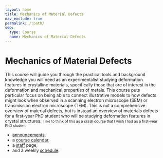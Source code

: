```yaml
---
layout: home
title: Mechanics of Material Defects
nav_exclude: true
permalink: /:path/
seo:
  type: Course
  name: Mechanics of Material Defects
---
```


# Mechanics of Material Defects

This course will guide you through the practical tools and background knowledge you will need as an experimentalist studying deformation features in crystalline materials, specifically those that are of interest in the deformation and mechanical properties of metals. This course puts particular focus on being able to connect illustrative models to how defects might look when observed in a scanning electron microscope (SEM) or transmission electron microscope (TEM). This is not a comprehensive overview of material defects, but is instead an overview of materials defects for a first-year PhD student who will be studying deformation features in crystal structures. <small> I like to think of this as a crash course that I wish I had as a first-year PhD student </small>

- [announcements](announcements.md),
- a [course calendar](calendar.md),
- a [staff](staff.md) page,
- and a weekly [schedule](schedule.md).
